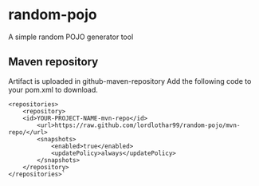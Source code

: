 # random-pojo

A simple random POJO generator tool

## Maven repository

Artifact is uploaded in github-maven-repository
Add the following code to your pom.xml to download.

	<repositories>
    	<repository>
       	<id>YOUR-PROJECT-NAME-mvn-repo</id>
			<url>https://raw.github.com/lordlothar99/random-pojo/mvn-repo/</url>
			<snapshots>
				<enabled>true</enabled>
				<updatePolicy>always</updatePolicy>
			</snapshots>
		</repository>
	</repositories>`

